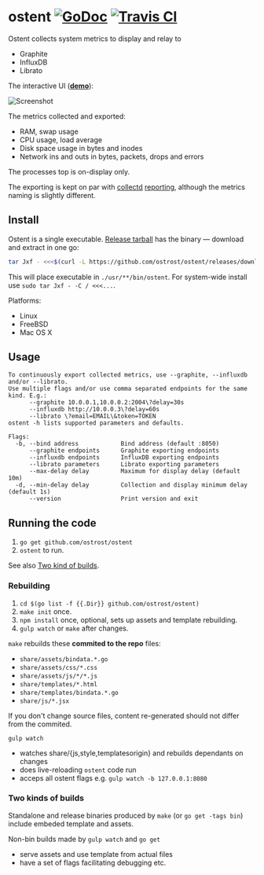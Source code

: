 # ostent [![GoDoc][2]][1] [![Travis CI][4]][3]
[1]: https://godoc.org/github.com/ostrost/ostent
[2]: https://godoc.org/github.com/ostrost/ostent?status.svg
[3]: https://travis-ci.org/ostrost/ostent
[4]: https://travis-ci.org/ostrost/ostent.svg?branch=master

Ostent collects system metrics to display and relay to

- Graphite
- InfluxDB
- Librato

The interactive UI ([**demo**](https://demo.ostrost.com/)):

![Screenshot](https://www.ostrost.com/ostent/screenshot.png)

The metrics collected and exported:
- RAM, swap usage
- CPU usage, load average
- Disk space usage in bytes and inodes
- Network ins and outs in bytes, packets, drops and errors

The processes top is on-display only.

The exporting is kept on par with [collectd](https://collectd.org/)
[reporting](https://collectd.org/wiki/index.php/Plugin:Write_Graphite),
although the metrics naming is slightly different.

## Install

Ostent is a single executable.
[Release tarball](https://github.com/ostrost/ostent/releases)
has the binary &mdash; download and extract in one go:

```sh
tar Jxf - <<<$(curl -L https://github.com/ostrost/ostent/releases/download/v0.6.2/`uname`-`uname -m`.tar.xz)
```

This will place executable in `./usr/**/bin/ostent`.
For system-wide install use `sudo tar Jxf - -C / <<<...`.

Platforms:

   - Linux
   - FreeBSD
   - Mac OS X

## Usage

```
To continuously export collected metrics, use --graphite, --influxdb and/or --librato.
Use multiple flags and/or use comma separated endpoints for the same kind. E.g.:
      --graphite 10.0.0.1,10.0.0.2:2004\?delay=30s
      --influxdb http://10.0.0.3\?delay=60s
      --librato \?email=EMAIL\&token=TOKEN
ostent -h lists supported parameters and defaults.

Flags:
  -b, --bind address            Bind address (default :8050)
      --graphite endpoints      Graphite exporting endpoints
      --influxdb endpoints      InfluxDB exporting endpoints
      --librato parameters      Librato exporting parameters
      --max-delay delay         Maximum for display delay (default 10m)
  -d, --min-delay delay         Collection and display minimum delay (default 1s)
      --version                 Print version and exit
```

## Running the code

1. `go get github.com/ostrost/ostent`
2. `ostent` to run.

See also [Two kind of builds](#two-kinds-of-builds).

### Rebuilding

1. `cd $(go list -f {{.Dir}} github.com/ostrost/ostent)`
2. `make init` once.
3. `npm install` once, optional, sets up assets and template rebuilding.
4. `gulp watch` or `make` after changes.

`make` rebuilds these **commited to the repo** files:
- `share/assets/bindata.*.go`
- `share/assets/css/*.css`
- `share/assets/js/*/*.js`
- `share/templates/*.html`
- `share/templates/bindata.*.go`
- `share/js/*.jsx`

If you don't change source files, content re-generated
should not differ from the commited.

`gulp watch`

- watches share/{js,style,templatesorigin} and rebuilds dependants on changes
- does live-reloading `ostent` code run
- acceps all ostent flags e.g. `gulp watch -b 127.0.0.1:8080`

### Two kinds of builds

Standalone and release binaries produced by `make` (or `go get -tags bin`)
include embeded template and assets.

Non-bin builds made by `gulp watch` and `go get`
- serve assets and use template from actual files
- have a set of flags facilitating debugging etc.
